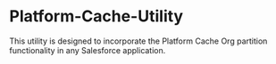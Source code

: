 # Platform-Cache-Utility
This utility is designed to incorporate the Platform Cache Org partition functionality in any Salesforce application.
